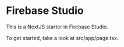 # Firebase Studio

This is a NextJS starter in Firebase Studio.

To get started, take a look at src/app/page.tsx.





























